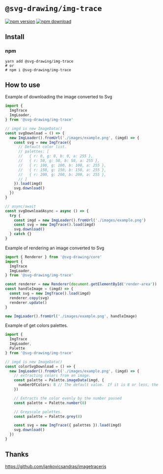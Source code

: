 # `@svg-drawing/img-trace`

[![npm version](https://img.shields.io/npm/v/@svg-drawing/img-trace/latest.svg)](https://www.npmjs.com/package/@svg-drawing/img-trace) [![npm download](https://img.shields.io/npm/dm/@svg-drawing/img-trace.svg)](https://www.npmjs.com/package/@svg-drawing/img-trace)

## Install

### npm

```shell
yarn add @svg-drawing/img-trace
# or
# npm i @svg-drawing/img-trace
```

## How to use

Example of downloading the image converted to Svg

```ts
import {
  ImgTrace
  ImgLoader,
} from '@svg-drawing/img-trace'

// imgd is new ImageData()
const svgDownload = () => {
  new ImgLoader().fromUrl('./images/example.png', (imgd) => {
    const svg = new ImgTrace({
      // Default color list.
      // palettes: [
      //   { r: 0, g: 0, b: 0, a: 255 },
      //   { r: 50, g: 50, b: 50, a: 255 },
      //   { r: 100, g: 100, b: 100, a: 255 },
      //   { r: 150, g: 150, b: 150, a: 255 },
      //   { r: 200, g: 200, b: 200, a: 255 },
      // ]
    }).load(imgd)
    svg.download()
  })
}

// async/await
const svgDownloadAsync = async () => {
  try {
    const imgd = new ImgLoader().fromUrl('./images/example.png')
    const svg = new ImgTrace().load(imgd)
    svg.download()
  } catch {}
}

```

Example of rendering an image converted to Svg

```ts
import { Renderer } from '@svg-drawing/core'
import {
  ImgTrace
  ImgLoader,
} from '@svg-drawing/img-trace'

const renderer = new Renderer(document.getElementById('render-area'))
const handleImage = (imgd) => {
  const svg = new ImgTrace().load(imgd)
  renderer.copy(svg)
  renderer.update()
}

new ImgLoader().fromUrl('./images/example.png', handleImage)
```

Example of get colors palettes.

```ts
import {
  ImgTrace
  ImgLoader,
  Palette
} from '@svg-drawing/img-trace'

// imgd is new ImageData()
const colorSvgDownload = () => {
  new ImgLoader().fromUrl('./images/example.png', (imgd) => {
    // extracting colors from an image.
    const palette = Palette.imageData(imgd, {
      numberOfColors: 8 // The default value.　If it is 8 or less, the value is grayscale.
    })

    // Extracts the color evenly by the number passed
    const palette = Palette.number(8)

    // Greyscale palettes.
    const palette = Palette.grey(8)

    const svg = new ImgTrace({ palettes }).load(imgd)
    svg.download()
  })
}


```

## Thanks

https://github.com/jankovicsandras/imagetracerjs
